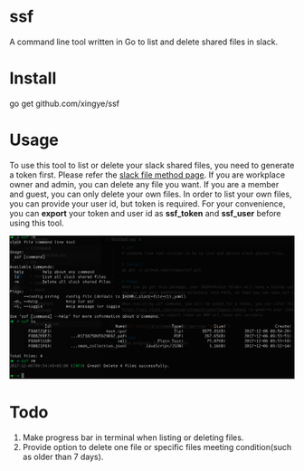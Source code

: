 # ssf
A command line tool written in Go to list and delete shared files in slack.

# Install 
go get github.com/xingye/ssf

# Usage
To use this tool to list or delete your slack shared files, you need to generate a token first.
Please refer the [slack file method page](https://api.slack.com/custom-integrations/legacy-tokens).
If you are workplace owner and admin, you can delete any file you want. If you are a member and guest,
you can only delete your own files. In order to list your own files, you can provide your user id, but 
token is required. For your convenience, you can **export** your token and user id as **ssf_token** and **ssf_user**
before using this tool.

![command](/src/command.png)

# Todo
1. Make progress bar in terminal when listing or deleting files.
2. Provide option to delete one file or specific files meeting condition(such as older than 7 days).

